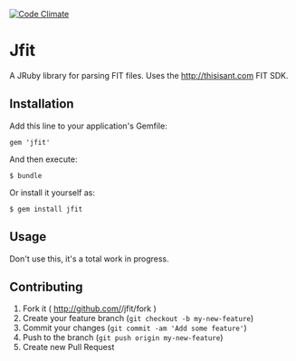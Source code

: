 [![Code Climate](https://codeclimate.com/repos/531290cfe30ba021d600edbf/badges/c03134ddc28ced9fdeff/gpa.png)](https://codeclimate.com/repos/531290cfe30ba021d600edbf/feed)

# Jfit

A JRuby library for parsing FIT files. Uses the http://thisisant.com FIT SDK.

## Installation

Add this line to your application's Gemfile:

    gem 'jfit'

And then execute:

    $ bundle

Or install it yourself as:

    $ gem install jfit

## Usage

Don't use this, it's a total work in progress.

## Contributing

1. Fork it ( http://github.com/<my-github-username>/jfit/fork )
2. Create your feature branch (`git checkout -b my-new-feature`)
3. Commit your changes (`git commit -am 'Add some feature'`)
4. Push to the branch (`git push origin my-new-feature`)
5. Create new Pull Request
